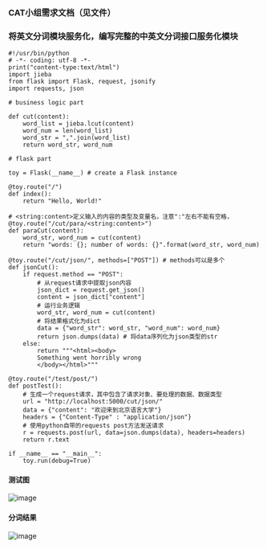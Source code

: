 ### CAT小组需求文档（见文件）
### 将英文分词模块服务化，编写完整的中英文分词接口服务化模块
```
#!/usr/bin/python
# -*- coding: utf-8 -*-
print("content-type:text/html")
import jieba
from flask import Flask, request, jsonify
import requests, json

# business logic part

def cut(content):
    word_list = jieba.lcut(content)
    word_num = len(word_list)
    word_str = ",".join(word_list)
    return word_str, word_num

# flask part

toy = Flask(__name__) # create a Flask instance

@toy.route("/")
def index():
    return "Hello, World!"

# <string:content>定义输入的内容的类型及变量名，注意":"左右不能有空格，
@toy.route("/cut/para/<string:content>")
def paraCut(content):
    word_str, word_num = cut(content)
    return "words: {}; number of words: {}".format(word_str, word_num)

@toy.route("/cut/json/", methods=["POST"]) # methods可以是多个
def jsonCut():
    if request.method == "POST":
        # 从request请求中提取json内容
        json_dict = request.get_json()
        content = json_dict["content"]
        # 运行业务逻辑
        word_str, word_num = cut(content)
        # 将结果格式化为dict
        data = {"word_str": word_str, "word_num": word_num}
        return json.dumps(data) # 将data序列化为json类型的str    
    else:
        return """<html><body>
        Something went horribly wrong
        </body></html>"""

@toy.route("/test/post/")
def postTest():
    # 生成一个request请求，其中包含了请求对象、要处理的数据、数据类型
    url = "http://localhost:5000/cut/json/"
    data = {"content": "欢迎来到北京语言大学"}
    headers = {"Content-Type" : "application/json"}
    # 使用python自带的requests post方法发送请求
    r = requests.post(url, data=json.dumps(data), headers=headers)
    return r.text

if __name__ == "__main__":
    toy.run(debug=True)
```
#### 测试图
![image](https://github.com/bige1997372/Database-Principle2/blob/master/%E7%AC%AC%E5%85%AB%E5%91%A8/%E8%AF%BE%E5%90%8E%E4%BD%9C%E4%B8%9A/api%E6%B5%8B%E8%AF%95.png)

#### 分词结果
![image](https://github.com/bige1997372/Database-Principle2/blob/master/%E7%AC%AC%E5%85%AB%E5%91%A8/%E8%AF%BE%E5%90%8E%E4%BD%9C%E4%B8%9A/api%E5%88%86%E8%AF%8D.png)

